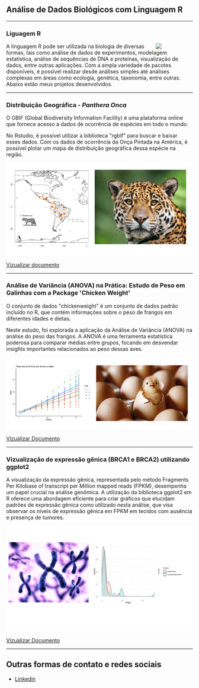 ## Análise de Dados Biológicos com Linguagem R

---

### Liguagem R

<img src="https://i.imgur.com/VXZJzsB.png" align="right" width="100">  <!-- imagem alinhada à direita -->

A linguagem R pode ser utilizada na biologia de diversas formas, tais como análise de dados de experimentos, modelagem estatística, análise de sequências de DNA e proteínas, visualização de dados, entre outras aplicações. Com a ampla variedade de pacotes disponíveis, é possível realizar desde análises simples até análises complexas em áreas como ecologia, genética, taxonomia, entre outras.
Abaixo estão meus projetos desenvolvidos.


---

### Distribuição Geográfica - *Panthera Onca*
O GBIF (Global Biodiversity Information Facility) é uma plataforma online que fornece acesso a dados de ocorrência de espécies em todo o mundo. 

No Rstudio, é possível utilizar a biblioteca "rgbif" para buscar e baixar esses dados. Com os dados de ocorrência da Onça Pintada na América, é possível plotar um mapa de distribuição geográfica dessa espécie na região. 


<img src="images/onca.png?raw=true" />

[Vizualizar documento](https://drive.google.com/file/d/1_Ge6xl6KVcIt5T7N90uEyrYD__mbh53k/view)

---

### Análise de Variância (ANOVA) na Prática: Estudo de Peso em Galinhas com a Package 'Chicken Weight' 
O conjunto de dados "chickenweight" é um conjunto de dados padrão incluído no R, que contém informações sobre o peso de frangos em diferentes idades e dietas.

Neste estudo, foi explorada a aplicação da Análise de Variância (ANOVA) na análise do peso das frangos. A ANOVA é uma ferramenta estatística poderosa para comparar médias entre grupos, focando em desvendar insights importantes relacionados ao peso dessas aves.

<img src="images/pintinhos.png?raw=true" />

[Vizualizar Documento](https://drive.google.com/file/d/1hHKD_zNt9I260G05Q4i4NAMSLDWTldSA/view)

---

### Vizualização de expressão gênica (BRCA1 e BRCA2) utilizando ggplot2
A visualização da expressão gênica, representada pelo método Fragments Per Kilobase of transcript per Million mapped reads (FPKM), desempenha um papel crucial na análise genômica. A utilização da biblioteca ggplot2 em R oferece uma abordagem eficiente para criar gráficos que elucidam padrões de expressão gênica como utilizado nesta análise, que visa observar os níveis de expressão gênica em FPKM em tecidos com ausência e presença de tumores.


<img src="images/expre_gen.png?raw=true" />

[Vizualizar Documento](https://rpubs.com/jadespereira/1116633)

---


## Outras formas de contato e redes sociais

- [Linkedin](https://www.linkedin.com/in/jade-santiago-4b1799214)

